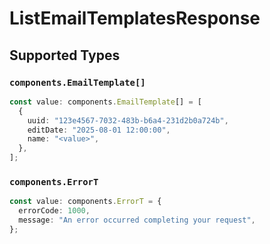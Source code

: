 # ListEmailTemplatesResponse


## Supported Types

### `components.EmailTemplate[]`

```typescript
const value: components.EmailTemplate[] = [
  {
    uuid: "123e4567-7032-483b-b6a4-231d2b0a724b",
    editDate: "2025-08-01 12:00:00",
    name: "<value>",
  },
];
```

### `components.ErrorT`

```typescript
const value: components.ErrorT = {
  errorCode: 1000,
  message: "An error occurred completing your request",
};
```

